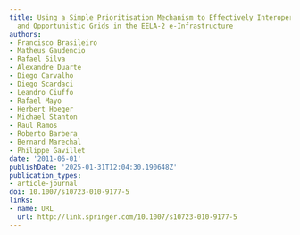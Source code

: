 ```yaml
---
title: Using a Simple Prioritisation Mechanism to Effectively Interoperate Service
  and Opportunistic Grids in the EELA-2 e-Infrastructure
authors:
- Francisco Brasileiro
- Matheus Gaudencio
- Rafael Silva
- Alexandre Duarte
- Diego Carvalho
- Diego Scardaci
- Leandro Ciuffo
- Rafael Mayo
- Herbert Hoeger
- Michael Stanton
- Raul Ramos
- Roberto Barbera
- Bernard Marechal
- Philippe Gavillet
date: '2011-06-01'
publishDate: '2025-01-31T12:04:30.190648Z'
publication_types:
- article-journal
doi: 10.1007/s10723-010-9177-5
links:
- name: URL
  url: http://link.springer.com/10.1007/s10723-010-9177-5
---
```

